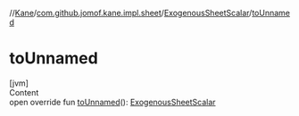 //[Kane](../../index.md)/[com.github.jomof.kane.impl.sheet](../index.md)/[ExogenousSheetScalar](index.md)/[toUnnamed](to-unnamed.md)



# toUnnamed  
[jvm]  
Content  
open override fun [toUnnamed](to-unnamed.md)(): [ExogenousSheetScalar](index.md)  



